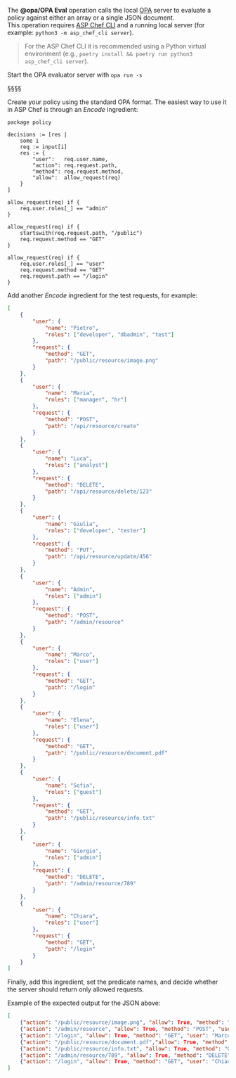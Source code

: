 The **@opa/OPA Eval** operation calls the local [OPA](https://www.openpolicyagent.org/) server to evaluate a policy against either an array or a single JSON document.  
This operation requires [ASP Chef CLI](https://github.com/alviano/asp-chef-cli) and a running local server (for example: `python3 -m asp_chef_cli server`).
> For the ASP Chef CLI it is recommended using a Python virtual environment (e.g., `poetry install && poetry run python3 asp_chef_cli server`).

Start the OPA evaluator server with `opa run -s`

§§§§

Create your policy using the standard OPA format.
The easiest way to use it in ASP Chef is through an _Encode_ ingredient:

```
package policy

decisions := [res |
    some i
    req := input[i]
    res := {
        "user":   req.user.name,
        "action": req.request.path,
        "method": req.request.method,
        "allow":  allow_request(req)
    }
]

allow_request(req) if {
    req.user.roles[_] == "admin"
}

allow_request(req) if {
    startswith(req.request.path, "/public")
    req.request.method == "GET"
}

allow_request(req) if {
    req.user.roles[_] == "user"
    req.request.method == "GET"
    req.request.path == "/login"
}
```

Add another _Encode_ ingredient for the test requests, for example:

```json
[
    {
        "user": {
            "name": "Pietro",
            "roles": ["developer", "dbadmin", "test"]
        },
        "request": {
            "method": "GET",
            "path": "/public/resource/image.png"
        }
    },
    {
        "user": {
            "name": "Maria",
            "roles": ["manager", "hr"]
        },
        "request": {
            "method": "POST",
            "path": "/api/resource/create"
        }
    },
    {
        "user": {
            "name": "Luca",
            "roles": ["analyst"]
        },
        "request": {
            "method": "DELETE",
            "path": "/api/resource/delete/123"
        }
    },
    {
        "user": {
            "name": "Giulia",
            "roles": ["developer", "tester"]
        },
        "request": {
            "method": "PUT",
            "path": "/api/resource/update/456"
        }
    },
    {
        "user": {
            "name": "Admin",
            "roles": ["admin"]
        },
        "request": {
            "method": "POST",
            "path": "/admin/resource"
        }
    },
    {
        "user": {
            "name": "Marco",
            "roles": ["user"]
        },
        "request": {
            "method": "GET",
            "path": "/login"
        }
    },
    {
        "user": {
            "name": "Elena",
            "roles": ["user"]
        },
        "request": {
            "method": "GET",
            "path": "/public/resource/document.pdf"
        }
    },
    {
        "user": {
            "name": "Sofia",
            "roles": ["guest"]
        },
        "request": {
            "method": "GET",
            "path": "/public/resource/info.txt"
        }
    },
    {
        "user": {
            "name": "Giorgio",
            "roles": ["admin"]
        },
        "request": {
            "method": "DELETE",
            "path": "/admin/resource/789"
        }
    },
    {
        "user": {
            "name": "Chiara",
            "roles": ["user"]
        },
        "request": {
            "method": "GET",
            "path": "/login"
        }
    }
]
```

Finally, add this ingredient, set the predicate names, and decide whether the server should return only allowed requests.

Example of the expected output for the JSON above:

```json
[
    {"action": "/public/resource/image.png", "allow": True, "method": "GET", "user": "Pietro"},
    {"action": "/admin/resource", "allow": True, "method": "POST", "user": "Admin"},
    {"action": "/login", "allow": True, "method": "GET", "user": "Marco"},
    {"action": "/public/resource/document.pdf","allow": True, "method": "GET", "user": "Elena"},
    {"action": "/public/resource/info.txt", "allow": True, "method": "GET", "user": "Sofia"},
    {"action": "/admin/resource/789", "allow": True, "method": "DELETE", "user": "Giorgio"},
    {"action": "/login", "allow": True, "method": "GET", "user": "Chiara"}
]
```
